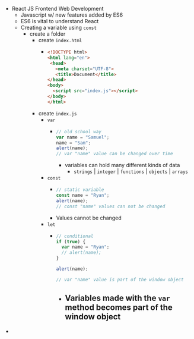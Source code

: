 - React JS Frontend Web Development
	- Javascript w/ new features added by ES6
	- ES6 is vital to understand React
	- Creating a variable using `const`
		- create a folder
			- create `index.html`
				- ```html
				  <!DOCTYPE html>
				  <html lang="en">
				   <head>
				     <meta charset="UTF-8">
				     <title>Document</title>
				  </head>
				  <body>
				    <script src="index.js"></script>
				  </body>
				  </html>
				  ```
			- create `index.js`
				- `var`
					- ```javascript
					  // old school way
					  var name = "Samuel";
					  name = "Sam";
					  alert(name);
					  // var "name" value can be changed over time 
					  ```
						- variables can hold many different kinds of data
							- `strings` | `integer` | `functions` | `objects` | `arrays`
				- `const`
					- ```javascript
					  // static variable
					  const name = "Ryan";
					  alert(name);
					  // const "name" values can not be changed
					  ```
					- Values cannot be changed
				- `let`
					- ```javascript
					  // conditional 
					  if (true) {
					    var name = "Ryan";
					    // alert(name);
					  }
					  
					  alert(name);
					  
					  // var "name" value is part of the window object
					  ```
						- Variables made with the `var` method becomes part of the window object
							-
-